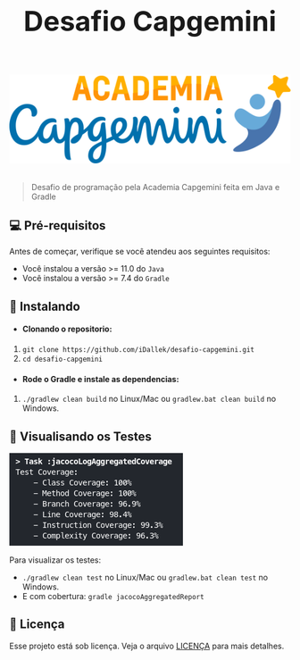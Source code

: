 <div align="center">
  <h1 name="asd" style="font-size: 3.5em" >Desafio Capgemini</h1>
  <br />
  <br />
  <a href="https://github.com/othneildrew/Best-README-Template">
    <img src="public/logo-capgemini.png" alt="Logo" >
  </a>
</div>
<br />



> Desafio de programação pela Academia Capgemini feita em Java e Gradle



## 💻 Pré-requisitos

Antes de começar, verifique se você atendeu aos seguintes requisitos:
<!---Estes são apenas requisitos de exemplo. Adicionar, duplicar ou remover conforme necessário--->
* Você instalou a versão >= 11.0 do `Java`
* Você instalou a versão >= 7.4 do `Gradle`

## 🚀 Instalando

- #### Clonando o repositorio:

1. `git clone https://github.com/iDallek/desafio-capgemini.git`
2. `cd desafio-capgemini`

- #### Rode o Gradle e instale as dependencias:

1. `./gradlew clean build` no Linux/Mac ou `gradlew.bat clean build` no Windows.

## 🤖 Visualisando os Testes

<img src="public/coverage-tests.png" alt="Logo" >

Para visualizar os testes: 

- `./gradlew clean test` no Linux/Mac ou `gradlew.bat clean test` no Windows.
- E com cobertura: `gradle jacocoAggregatedReport` 


## 📝 Licença

Esse projeto está sob licença. Veja o arquivo [LICENÇA](LICENSE.md) para mais detalhes.
